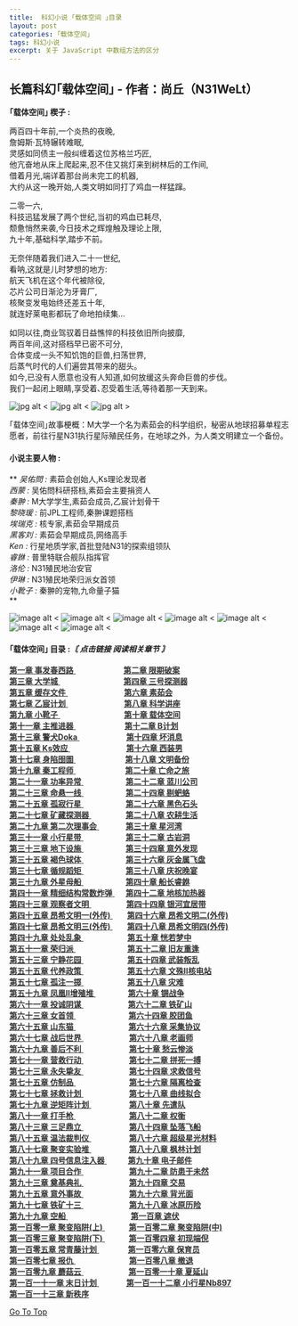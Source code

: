 ```yaml
---
title:  科幻小说 ｢载体空间 ｣目录
layout: post
categories: ｢载体空间｣
tags: 科幻小说
excerpt: 关于 JavaScript 中数组方法的区分
---
```

长篇科幻｢载体空间｣ - 作者：尚丘（N31WeLt）    
--------------------------

**｢载体空间｣ 楔子 :**  
  
两百四十年前,一个炎热的夜晚,  
詹姆斯·瓦特辗转难眠,  
灵感如同债主一般纠缠着这位苏格兰巧匠,  
他亢奋地从床上爬起来,忍不住又挑灯来到树林后的工作间,  
借着月光,端详着那台尚未完工的机器,  
大约从这一晚开始,人类文明如同打了鸡血一样猛蹿｡  
  
二零一六,  
科技迅猛发展了两个世纪,当初的鸡血已耗尽,  
颓惫悄然来袭,今日技术之辉煌触及理论上限,  
九十年,基础科学,踏步不前｡  
  
无奈伴随着我们进入二十一世纪,  
看呐,这就是儿时梦想的地方:  
航天飞机在这个年代被除役,  
芯片公司日渐沦为牙膏厂,  
核聚变发电始终还差五十年,  
就连好莱电影都玩了命地拍续集…  
  
如同以往,商业驾驭着日益憔悴的科技依旧所向披靡,  
两百年间,这对搭档早已密不可分,  
合体变成一头不知饥饱的巨兽,扫荡世界,  
后蒸气时代的人们遍尝其带来的甜头｡  
如今,已没有人愿意也没有人知道,如何放缓这头奔命巨兽的步伐｡  
我们一起闭上眼睛,享受着､忍受着生活,等待着那一天到来｡

![jpg alt <](https://s1.ax1x.com/2020/10/20/0zWqrd.jpg) 
![jpg alt <](https://s1.ax1x.com/2020/10/20/0zWLqA.jpg) 
![jpg alt >](https://s1.ax1x.com/2020/10/20/0zWvIP.jpg)


｢载体空间｣故事梗概：M大学一个名为素茹会的科学组织，秘密从地球招募单程志愿者，前往行星N31执行星际殖民任务，在地球之外，为人类文明建立一个备份。


#### 小说主要人物 :
**
_吴佑問 :_ 素茹会创始人,Ks理论发现者  
_西蒙 :_ 吴佑問科研搭档,素茹会主要捐资人  
_秦翀 :_ M大学学生,素茹会成员,乙宸计划骨干  
_黎晓瑗 :_ 前JPL工程师,秦翀课题搭档  
_埃瑞克 :_ 核专家,素茹会早期成员  
_黑客刘 :_ 素茹会早期成员,网络高手  
_Ken :_ 行星地质学家,首批登陆N31的探索组领队  
_睿銝 :_ 普里特联合舰队指挥官  
_洛伦 :_ N31殖民地治安官  
_伊琳 :_ N31殖民地荣归派女首领  
_小靴子 :_ 秦翀的宠物,九命量子猫  
**
  
![image alt <](https://s1.ax1x.com/2020/09/23/wXIMuD.gif) 
![image alt <](https://s1.ax1x.com/2020/10/20/0zfPMQ.gif) 
![image alt <](https://s1.ax1x.com/2020/10/04/0JAFR1.gif) 
![image alt <](https://s1.ax1x.com/2020/10/20/0zf9xg.gif) 
![image alt <](https://s1.ax1x.com/2020/10/20/0zfirj.gif) 
![image alt <](https://s1.ax1x.com/2020/10/20/0zI6BQ.gif) 
![image alt <](https://s1.ax1x.com/2020/09/23/wXIm36.gif)

#### ｢载体空间｣ 目录 :_〘 点击链接 阅读相关章节 〙_
<a style="color:#333333;" href="carrier_space_chapter_1.html" target="_blank"> <b>第一章    事发春西路</b> <span style="padding-left:86px;">
<a style="color:#333333;" href="carrier_space_chapter_2.html" target="_blank"> <b>第二章    限期破案</b> </a><br>
<a style="color:#333333;" href="carrier_space_chapter_3.html" target="_blank"> <b>第三章    大学城</b> <span style="padding-left:114px;">
<a style="color:#333333;" href="carrier_space_chapter_4.html" target="_blank"> <b>第四章    三号探测器</b> </a><br>
<a style="color:#333333;" href="carrier_space_chapter_5.html" target="_blank"> <b>第五章    缓存文件</b> <span style="padding-left:101px;">
<a style="color:#333333;" href="carrier_space_chapter_6.html" target="_blank"> <b>第六章    素茹会</b> </a><br>
<a style="color:#333333;" href="carrier_space_chapter_7.html" target="_blank"> <b>第七章    乙宸计划</b> <span style="padding-left:101px;">
<a style="color:#333333;" href="carrier_space_chapter_8.html" target="_blank"> <b>第八章    科学讲座</b> </a><br>
<a style="color:#333333;" href="carrier_space_chapter_9.html" target="_blank"> <b>第九章    小靴子</b> <span style="padding-left:115px;">
<a style="color:#333333;" href="carrier_space_chapter_10.html" target="_blank"> <b>第十章    载体空间</b> </a><br>
<a style="color:#333333;" href="carrier_space_chapter_11.html" target="_blank"> <b>第十一章    主推进器</b> <span style="padding-left:88px;">
<a style="color:#333333;" href="carrier_space_chapter_12.html" target="_blank"> <b>第十二章    B计划</b> </a><br>
<a style="color:#333333;" href="carrier_space_chapter_13.html" target="_blank"> <b>第十三章    警犬Doka</b> <span style="padding-left:84px;">
<a style="color:#333333;" href="carrier_space_chapter_14.html" target="_blank"> <b>第十四章    坏消息</b> </a><br>
<a style="color:#333333;" href="carrier_space_chapter_15.html" target="_blank"> <b>第十五章    Ks效应</b> <span style="padding-left:101px;">
<a style="color:#333333;" href="carrier_space_chapter_16.html" target="_blank"> <b>第十六章    西装男</b> </a><br>
<a style="color:#333333;" href="carrier_space_chapter_17.html" target="_blank"> <b>第十七章    身陷囹圄</b> <span style="padding-left:89px;">
<a style="color:#333333;" href="carrier_space_chapter_18.html" target="_blank"> <b>第十八章    文明备份</b> </a><br>
<a style="color:#333333;" href="carrier_space_chapter_19.html" target="_blank"> <b>第十九章    秦工程师</b> <span style="padding-left:89px;">
<a style="color:#333333;" href="carrier_space_chapter_20.html" target="_blank"> <b>第二十章    亡命之旅</b> </a><br>
<a style="color:#333333;" href="carrier_space_chapter_21.html" target="_blank"> <b>第二十一章    功率异常</b> <span style="padding-left:76px;">
<a style="color:#333333;" href="carrier_space_chapter_22.html" target="_blank"> <b>第二十二章    蓝川公司</b> </a><br>
<a style="color:#333333;" href="carrier_space_chapter_23.html" target="_blank"> <b>第二十三章    命悬一线</b> <span style="padding-left:76px;">
<a style="color:#333333;" href="carrier_space_chapter_24.html" target="_blank"> <b>第二十四章    剔蚆蛒</b> </a><br>
<a style="color:#333333;" href="carrier_space_chapter_25.html" target="_blank"> <b>第二十五章    孤寂行星</b> <span style="padding-left:76px;">
<a style="color:#333333;" href="carrier_space_chapter_26.html" target="_blank"> <b>第二十六章    黑色石头</b> </a><br>
<a style="color:#333333;" href="carrier_space_chapter_27.html" target="_blank"> <b>第二十七章    矿藏探测器</b> <span style="padding-left:62px;">
<a style="color:#333333;" href="carrier_space_chapter_28.html" target="_blank"> <b>第二十八章    农耕生活</b> </a><br>
<a style="color:#333333;" href="carrier_space_chapter_29.html" target="_blank"> <b>第二十九章    第二次理事会</b> <span style="padding-left:48px;">
<a style="color:#333333;" href="carrier_space_chapter_30.html" target="_blank"> <b>第三十章    星河湾</b> </a><br>
<a style="color:#333333;" href="carrier_space_chapter_31.html" target="_blank"> <b>第三十一章    小行星带</b> <span style="padding-left:76px;">
<a style="color:#333333;" href="carrier_space_chapter_32.html" target="_blank"> <b>第三十二章    古岩洞</b> </a><br>
<a style="color:#333333;" href="carrier_space_chapter_33.html" target="_blank"> <b>第三十三章    地下设施</b> <span style="padding-left:76px;">
<a style="color:#333333;" href="carrier_space_chapter_34.html" target="_blank"> <b>第三十四章    意外发现</b> </a><br>
<a style="color:#333333;" href="carrier_space_chapter_35.html" target="_blank"> <b>第三十五章    褐色球体</b> <span style="padding-left:76px;">
<a style="color:#333333;" href="carrier_space_chapter_36.html" target="_blank"> <b>第三十六章    灰金属飞盘</b> </a><br>
<a style="color:#333333;" href="carrier_space_chapter_37.html" target="_blank"> <b>第三十七章    循规蹈矩</b> <span style="padding-left:76px;">
<a style="color:#333333;" href="carrier_space_chapter_38.html" target="_blank"> <b>第三十八章    庆祝晚宴</b> </a><br>
<a style="color:#333333;" href="carrier_space_chapter_39.html" target="_blank"> <b>第三十九章    外星母船</b> <span style="padding-left:76px;">
<a style="color:#333333;" href="carrier_space_chapter_40.html" target="_blank"> <b>第四十章    船长睿銝</b> </a><br>
<a style="color:#333333;" href="carrier_space_chapter_41.html" target="_blank"> <b>第四十一章    精细结构常数炸弹</b> <span style="padding-left:20px;">
<a style="color:#333333;" href="carrier_space_chapter_42.html" target="_blank"> <b>第四十二章    地核加热器</b> </a><br>
<a style="color:#333333;" href="carrier_space_chapter_43.html" target="_blank"> <b>第四十三章    观察者文明</b> <span style="padding-left:63px;">
<a style="color:#333333;" href="carrier_space_chapter_44.html" target="_blank"> <b>第四十四章    银河宜居带</b> </a><br>
<a style="color:#333333;" href="carrier_space_chapter_45.html" target="_blank"> <b>第四十五章    昂希文明一(外传)</b> <span style="padding-left:26px;">
<a style="color:#333333;" href="carrier_space_chapter_46.html" target="_blank"> <b>第四十六章    昂希文明二(外传)</b> </a><br>
<a style="color:#333333;" href="carrier_space_chapter_47.html" target="_blank"> <b>第四十七章    昂希文明三(外传)</b> <span style="padding-left:26px;">
<a style="color:#333333;" href="carrier_space_chapter_48.html" target="_blank"> <b>第四十八章    昂希文明四(外传)</b> </a><br>
<a style="color:#333333;" href="carrier_space_chapter_49.html" target="_blank"> <b>第四十九章    处处乱象</b> <span style="padding-left:79px;">
<a style="color:#333333;" href="carrier_space_chapter_50.html" target="_blank"> <b>第五十章    恍若梦中</b> </a><br>
<a style="color:#333333;" href="carrier_space_chapter_51.html" target="_blank"> <b>第五十一章    荣归派</b> <span style="padding-left:93px;">
<a style="color:#333333;" href="carrier_space_chapter_52.html" target="_blank"> <b>第五十二章    旧友重逢</b> </a><br>
<a style="color:#333333;" href="carrier_space_chapter_53.html" target="_blank"> <b>第五十三章    宁静花园</b> <span style="padding-left:79px;">
<a style="color:#333333;" href="carrier_space_chapter_54.html" target="_blank"> <b>第五十四章    武装叛乱</b> </a><br>
<a style="color:#333333;" href="carrier_space_chapter_55.html" target="_blank"> <b>第五十五章    代养政策</b> <span style="padding-left:79px;">
<a style="color:#333333;" href="carrier_space_chapter_56.html" target="_blank"> <b>第五十六章    文殊II核电站</b> </a><br>
<a style="color:#333333;" href="carrier_space_chapter_57.html" target="_blank"> <b>第五十七章    孤注一掷</b> <span style="padding-left:79px;">
<a style="color:#333333;" href="carrier_space_chapter_58.html" target="_blank"> <b>第五十八章    灾难</b> </a><br>
<a style="color:#333333;" href="carrier_space_chapter_59.html" target="_blank"> <b>第五十九章    凤凰II增殖堆</b> <span style="padding-left:58px;">
<a style="color:#333333;" href="carrier_space_chapter_60.html" target="_blank"> <b>第六十章    锎战争</b> </a><br>
<a style="color:#333333;" href="carrier_space_chapter_61.html" target="_blank"> <b>第六十一章    投诚阴谋</b> <span style="padding-left:80px;">
<a style="color:#333333;" href="carrier_space_chapter_62.html" target="_blank"> <b>第六十二章    铁矿山</b> </a><br>
<a style="color:#333333;" href="carrier_space_chapter_63.html" target="_blank"> <b>第六十三章    女首领</b> <span style="padding-left:95px;">
<a style="color:#333333;" href="carrier_space_chapter_64.html" target="_blank"> <b>第六十四章    胶团鱼</b> </a><br>
<a style="color:#333333;" href="carrier_space_chapter_65.html" target="_blank"> <b>第六十五章    山东猫</b> <span style="padding-left:95px;">
<a style="color:#333333;" href="carrier_space_chapter_66.html" target="_blank"> <b>第六十六章    采集协议</b> </a><br>
<a style="color:#333333;" href="carrier_space_chapter_67.html" target="_blank"> <b>第六十七章    战后世界</b> <span style="padding-left:82px;">
<a style="color:#333333;" href="carrier_space_chapter_68.html" target="_blank"> <b>第六十八章    老画师</b> </a><br>
<a style="color:#333333;" href="carrier_space_chapter_69.html" target="_blank"> <b>第六十九章    善后不利</b> <span style="padding-left:82px;">
<a style="color:#333333;" href="carrier_space_chapter_70.html" target="_blank"> <b>第七十章    愁云惨淡</b> </a><br>
<a style="color:#333333;" href="carrier_space_chapter_71.html" target="_blank"> <b>第七十一章    营救行动</b> <span style="padding-left:82px;">
<a style="color:#333333;" href="carrier_space_chapter_72.html" target="_blank"> <b>第七十二章    拼死一搏</b> </a><br>
<a style="color:#333333;" href="carrier_space_chapter_73.html" target="_blank"> <b>第七十三章    永失挚友</b> <span style="padding-left:82px;">
<a style="color:#333333;" href="carrier_space_chapter_74.html" target="_blank"> <b>第七十四章    求救信号</b> </a><br>
<a style="color:#333333;" href="carrier_space_chapter_75.html" target="_blank"> <b>第七十五章    仿制品</b> <span style="padding-left:96px;">
<a style="color:#333333;" href="carrier_space_chapter_76.html" target="_blank"> <b>第七十六章    隔离检查</b> </a><br>
<a style="color:#333333;" href="carrier_space_chapter_77.html" target="_blank"> <b>第七十七章    拯救计划</b> <span style="padding-left:82px;">
<a style="color:#333333;" href="carrier_space_chapter_78.html" target="_blank"> <b>第七十八章    曲线拟合</b> </a><br>
<a style="color:#333333;" href="carrier_space_chapter_79.html" target="_blank"> <b>第七十九章   逆矩阵计划</b> <span style="padding-left:68px;">
<a style="color:#333333;" href="carrier_space_chapter_80.html" target="_blank"> <b>第八十章    先遣队</b> </a><br>
<a style="color:#333333;" href="carrier_space_chapter_81.html" target="_blank"> <b>第八十一章    打手枪</b> <span style="padding-left:96px;">
<a style="color:#333333;" href="carrier_space_chapter_82.html" target="_blank"> <b>第八十二章    权衡</b> </a><br>
<a style="color:#333333;" href="carrier_space_chapter_83.html" target="_blank"> <b>第八十三章    三足鼎立</b> <span style="padding-left:82px;">
<a style="color:#333333;" href="carrier_space_chapter_84.html" target="_blank"> <b>第八十四章    坠落飞船</b> </a><br>
<a style="color:#333333;" href="carrier_space_chapter_85.html" target="_blank"> <b>第八十五章    温法裁判仪</b> <span style="padding-left:68px;">
<a style="color:#333333;" href="carrier_space_chapter_86.html" target="_blank"> <b>第八十六章    超级星光材料</b> </a><br>
<a style="color:#333333;" href="carrier_space_chapter_87.html" target="_blank"> <b>第八十七章    聚变实验堆</b> <span style="padding-left:68px;">
<a style="color:#333333;" href="carrier_space_chapter_88.html" target="_blank"> <b>第八十八章    枫林计划</b> </a><br>
<a style="color:#333333;" href="carrier_space_chapter_89.html" target="_blank"> <b>第八十九章    四号信息注入器</b> <span style="padding-left:38px;">
<a style="color:#333333;" href="carrier_space_chapter_90.html" target="_blank"> <b>第九十章    电子邮件</b> </a><br>
<a style="color:#333333;" href="carrier_space_chapter_91.html" target="_blank"> <b>第九十一章    项目合作</b> <span style="padding-left:82px;">
<a style="color:#333333;" href="carrier_space_chapter_92.html" target="_blank"> <b>第九十二章    防患于未然</b> </a><br>
<a style="color:#333333;" href="carrier_space_chapter_93.html" target="_blank"> <b>第九十三章    奠基典礼</b> <span style="padding-left:82px;">
<a style="color:#333333;" href="carrier_space_chapter_94.html" target="_blank"> <b>第九十四章    交易</b> </a><br>
<a style="color:#333333;" href="carrier_space_chapter_95.html" target="_blank"> <b>第九十五章    意外事故</b> <span style="padding-left:82px;">
<a style="color:#333333;" href="carrier_space_chapter_96.html" target="_blank"> <b>第九十六章    背光面</b> </a><br>
<a style="color:#333333;" href="carrier_space_chapter_97.html" target="_blank"> <b>第九十七章    铁矿十三</b> <span style="padding-left:82px;">
<a style="color:#333333;" href="carrier_space_chapter_98.html" target="_blank"> <b>第九十八章    冰原历险</b> </a><br>
<a style="color:#333333;" href="carrier_space_chapter_99.html" target="_blank"> <b>第九十九章    空船</b> <span style="padding-left:113px;">
<a style="color:#333333;" href="carrier_space_chapter_100.html" target="_blank"> <b>第一百章    遮伏</b> </a><br>
<a style="color:#333333;" href="carrier_space_chapter_101.html" target="_blank"> <b>第一百零一章    聚变陷阱(上)</b> <span style="padding-left:43px;">
<a style="color:#333333;" href="carrier_space_chapter_102.html" target="_blank"> <b>第一百零二章    聚变陷阱(中)</b> </a><br>
<a style="color:#333333;" href="carrier_space_chapter_103.html" target="_blank"> <b>第一百零三章    聚变陷阱(下)</b> <span style="padding-left:43px;">
<a style="color:#333333;" href="carrier_space_chapter_104.html" target="_blank"> <b>第一百零四章    初现端倪</b> </a><br>
<a style="color:#333333;" href="carrier_space_chapter_105.html" target="_blank"> <b>第一百零五章    常青藤计划</b> <span style="padding-left:52px;">
<a style="color:#333333;" href="carrier_space_chapter_106.html" target="_blank"> <b>第一百零六章    保育员</b> </a><br>
<a style="color:#333333;" href="carrier_space_chapter_107.html" target="_blank"> <b>第一百零七章    报仇</b> <span style="padding-left:96px;">
<a style="color:#333333;" href="carrier_space_chapter_108.html" target="_blank"> <b>第一百零八章    撤退</b> </a><br>
<a style="color:#333333;" href="carrier_space_chapter_109.html" target="_blank"> <b>第一百零九章    蘑菇云</b> <span style="padding-left:81px;">
<a style="color:#333333;" href="carrier_space_chapter_110.html" target="_blank"> <b>第一百零一十章    夏延山</b> </a><br>
<a style="color:#333333;" href="carrier_space_chapter_111.html" target="_blank"> <b>第一百一十一章    末日计划</b> <span style="padding-left:49px;">
<a style="color:#333333;" href="carrier_space_chapter_112.html" target="_blank"> <b>第一百一十二章    小行星Nb897</b> </a><br>
<a style="color:#333333;" href="carrier_space_chapter_113.html" target="_blank"> <b>第一百一十三章    新秩序</b> </a><br>


[Go To Top](#top)
